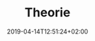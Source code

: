 ---
title: "Theorie"
date: 2019-04-14T12:51:24+02:00
draft: false
url: /flugschule/ausbildung/theorie
image: /img/news/test.jpg
description: >
  In den Theorieräumen der MFGT erwerben Sie das nötige Wissen in Fächern wie z.B Navigation, Flugzeugkenntnisse und Meteorologie. Der modulare Kursaufbau ermöglich jederzeit den Einstieg bei Beginn eines neuen Kurses.
---